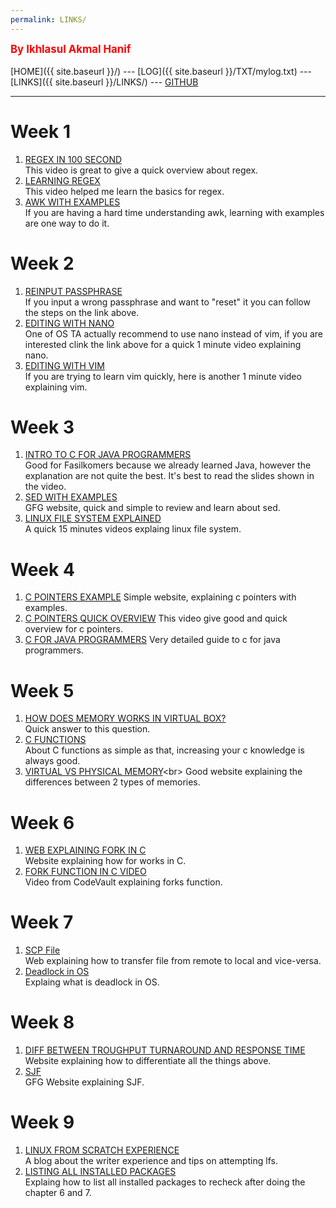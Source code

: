 ```yaml
---
permalink: LINKS/
---
```

<span style="color:red; font-weight:bold; font-size:larger;">By Ikhlasul Akmal Hanif</span>
<br><br>
[HOME]({{ site.baseurl }}/) ---
[LOG]({{ site.baseurl }}/TXT/mylog.txt) ---
[LINKS]({{ site.baseurl }}/LINKS/) ---
[GITHUB](https://github.com/Pyqe/os222)
<br>
<hr>

# Week 1
1. [REGEX IN 100 SECOND](https://www.youtub.com/watch?v=sXQxhojSdZM) <br>
This video is great to give a quick overview about regex.
2. [LEARNING REGEX](https://www.youtube.com/watch?v=bgBWp9EIlMM+) <br>
This video helped me learn the basics for regex.
3. [AWK WITH EXAMPLES](https://www.geeksforgeeks.org/awk-command-unixlinux-examples/) <br>
If you are having a hard time understanding awk, learning with examples are one way to do it.
# Week 2
1. [REINPUT PASSPHRASE](https://emacs.stackexchange.com/questions/52837/how-to-force-emacs-or-pinentry-to-forget-wrong-gpg-password) <br>
If you input a wrong passphrase and want to "reset" it you can follow the steps on the link above.
2. [EDITING WITH NANO](https://www.youtube.com/watch?v=fJTPjWuyrIY&t=24s) <br>
One of OS TA actually recommend to use nano instead of vim, if you are interested clink the link above for a quick 1 minute video explaining nano.
3. [EDITING WITH VIM](https://www.youtube.com/watch?v=0zSSLpcNOwA) <br>
If you are trying to learn vim quickly, here is another 1 minute video explaining vim.
# Week 3
1. [INTRO TO C FOR JAVA PROGRAMMERS](https://www.youtube.com/watch?v=OWCBzfeYX2M) <br>
Good for Fasilkomers because we already learned Java, however the explanation are not quite the best. It's best to read the slides shown in the video.
2. [SED WITH EXAMPLES](https://www.geeksforgeeks.org/sed-command-in-linux-unix-with-examples/)<br>
GFG website, quick and simple to review and learn about sed.
3. [LINUX FILE SYSTEM EXPLAINED](https://www.youtube.com/watch?v=HbgzrKJvDRw)<br>
A quick 15 minutes videos explaing linux file system.
# Week 4
1. [C POINTERS EXAMPLE](https://www.javatpoint.com/c-pointers#:~:text=The%20pointer%20in%20C%20language,a%20pointer%20is%202%20byte.)
Simple website, explaining c pointers with examples.
2. [C POINTERS QUICK OVERVIEW](https://www.youtube.com/watch?v=f2i0CnUOniA)
This video give good and quick overview for c pointers.
3. [C FOR JAVA PROGRAMMERS](https://www.cs.rochester.edu/u/ferguson/csc/c/c-for-java-programmers.pdf)
Very detailed guide to c for java programmers.
# Week 5
1. [HOW DOES MEMORY WORKS IN VIRTUAL BOX?](https://superuser.com/questions/66842/how-does-virtualboxs-memory-usage-work)<br>
Quick answer to this question.
2. [C FUNCTIONS](https://www.tutorialspoint.com/cprogramming/c_functions.html)<br>
About C functions as simple as that, increasing your c knowledge is always good.
3. [VIRTUAL VS PHYSICAL MEMORY](https://www.techwalla.com/articles/difference-virtual-memory-physical-memory_)<br>
Good website explaining the differences between 2 types of memories.
# Week 6
1. [WEB EXPLAINING FORK IN C](https://www.section.io/engineering-education/fork-in-c-programming-language/)<br>
Website explaining how for works in C.
2. [FORK FUNCTION IN C VIDEO](https://www.youtube.com/watch?v=cex9XrZCU14)<br>
Video from CodeVault explaining forks function.
# Week 7
1. [SCP File](https://linuxize.com/post/how-to-use-scp-command-to-securely-transfer-files/)<br>
Web explaining how to transfer file from remote to local and vice-versa.
2. [Deadlock in OS](https://www.geeksforgeeks.org/introduction-of-deadlock-in-operating-system/)<br>
Explaing what is deadlock in OS.
# Week 8
1. [DIFF BETWEEN TROUGHPUT TURNAROUND AND RESPONSE TIME](https://benchpartner.com/q/what-is-throughput-turnaround-time-waiting-time-and-response-time)<br>
Website explaining how to differentiate all the things above.
2. [SJF](https://www.geeksforgeeks.org/shortest-job-first-or-sjf-cpu-scheduling-non-preemptive-algorithm-using-segment-tree/)<br>
GFG Website explaining SJF.
# Week 9
1. [LINUX FROM SCRATCH EXPERIENCE](https://dev.to/donaldsebleung/my-thoughts-and-experiences-with-linux-from-scratch-3ikm)<br>
A blog about the writer experience and tips on attempting lfs.
2. [LISTING ALL INSTALLED PACKAGES](https://www.linuxquestions.org/questions/linux-from-scratch-13/list-installed-packages-or-programs-lfs-4175438377/)<br>
Explaing how to list all installed packages to recheck after doing the chapter 6 and 7.
